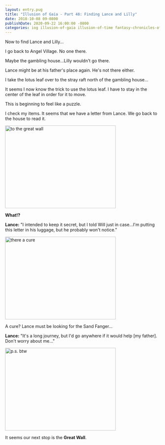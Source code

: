```yaml
---
layout: entry.pug
title: "Illusion of Gaia - Part 48: Finding Lance and Lilly"
date: 2018-10-08 09-0800
publishDate: 2020-09-22 16:00:00 -0800
categories: iog illusion-of-gaia illusion-of-time fantasy-chronicles-of-gaia gaia-gensoki quintet-enix playthroughs
---
```


Now to find Lance and Lilly...

I go back to Angel Village. No one there.

Maybe the gambling house...Lilly wouldn't go there.

Lance might be at his father's place again. He's not there either.

I take the lotus leaf over to the stray raft north of the gambling house...

It seems I now know the trick to use the lotus leaf. I have to stay in the center of the leaf in order for it to move.

This is beginning to feel like a puzzle.

I check my items. It seems that we have a letter from Lance. We go back to the house to read it.

<img src="https://i.imgur.com/cgLIymo.png" alt="to the great wall" width="360" height="270" id="liveblog" />

**What!?**

**Lance:** "I intended to keep it secret, but I told Will just in case...I'm putting this letter in his luggage, but he probably won't notice."

<img src="https://i.imgur.com/8QkJxGT.png" alt="there a cure" width="360" height="270" id="liveblog" />

A cure? Lance must be looking for the Sand Fanger...

**Lance:** "It's a long journey, but I'd go anywhere if it would help [my father]. Don't worry about me..."

<img src="https://i.imgur.com/dBurgK7.png" alt="p.s. btw" width="360" height="270" id="liveblog" />

It seems our next stop is the **Great Wall**.